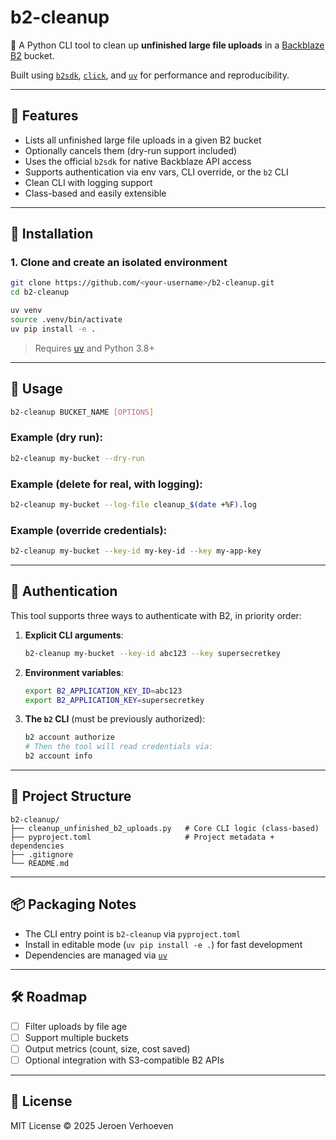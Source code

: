# b2-cleanup

🧹 A Python CLI tool to clean up **unfinished large file uploads** in a [Backblaze B2](https://www.backblaze.com/b2/cloud-storage.html) bucket.

Built using [`b2sdk`](https://github.com/Backblaze/b2-sdk-python), [`click`](https://click.palletsprojects.com/), and [`uv`](https://github.com/astral-sh/uv) for performance and reproducibility.

---

## 🔧 Features

- Lists all unfinished large file uploads in a given B2 bucket
- Optionally cancels them (dry-run support included)
- Uses the official `b2sdk` for native Backblaze API access
- Supports authentication via env vars, CLI override, or the `b2` CLI
- Clean CLI with logging support
- Class-based and easily extensible

---

## 🚀 Installation

### 1. Clone and create an isolated environment

```bash
git clone https://github.com/<your-username>/b2-cleanup.git
cd b2-cleanup

uv venv
source .venv/bin/activate
uv pip install -e .
```

> Requires [uv](https://github.com/astral-sh/uv) and Python 3.8+

---

## 🧪 Usage

```bash
b2-cleanup BUCKET_NAME [OPTIONS]
```

### Example (dry run):

```bash
b2-cleanup my-bucket --dry-run
```

### Example (delete for real, with logging):

```bash
b2-cleanup my-bucket --log-file cleanup_$(date +%F).log
```

### Example (override credentials):

```bash
b2-cleanup my-bucket --key-id my-key-id --key my-app-key
```

---

## 🔐 Authentication

This tool supports three ways to authenticate with B2, in priority order:

1. **Explicit CLI arguments**:
   ```bash
   b2-cleanup my-bucket --key-id abc123 --key supersecretkey
   ```

2. **Environment variables**:
   ```bash
   export B2_APPLICATION_KEY_ID=abc123
   export B2_APPLICATION_KEY=supersecretkey
   ```

3. **The `b2` CLI** (must be previously authorized):
   ```bash
   b2 account authorize
   # Then the tool will read credentials via:
   b2 account info
   ```

---

## 📁 Project Structure

```
b2-cleanup/
├── cleanup_unfinished_b2_uploads.py   # Core CLI logic (class-based)
├── pyproject.toml                     # Project metadata + dependencies
├── .gitignore
└── README.md
```

---

## 📦 Packaging Notes

- The CLI entry point is `b2-cleanup` via `pyproject.toml`
- Install in editable mode (`uv pip install -e .`) for fast development
- Dependencies are managed via [`uv`](https://github.com/astral-sh/uv)

---

## 🛠️ Roadmap

- [ ] Filter uploads by file age
- [ ] Support multiple buckets
- [ ] Output metrics (count, size, cost saved)
- [ ] Optional integration with S3-compatible B2 APIs

---

## 📝 License

MIT License © 2025 Jeroen Verhoeven

